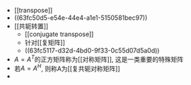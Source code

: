 - [[transpose]]
- ((63fc50d5-e54e-44e4-a1e1-5150581bec97))
- [[共轭转置]]
	- [[conjugate transpose]]
	- 针对[[复矩阵]]
	- ((63fc5117-d32d-4bd0-9f33-0c55d07d5a0d))
- $A=A^T$的正方矩阵称为[[对称矩阵]], 这是一类重要的特殊矩阵
- 若$A=A^H$, 则称A为[[复共轭对称矩阵]]
-